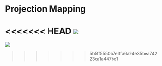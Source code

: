 # Projection Mapping
<<<<<<< HEAD
![](Projection_Mapping.gif)
=======

![](https://media.giphy.com/media/51W7lf8vK8vbcdluSM/giphy.gif)
>>>>>>> 5b5ff5550b7e3fa6a94e35bea74223ca1a447be1
